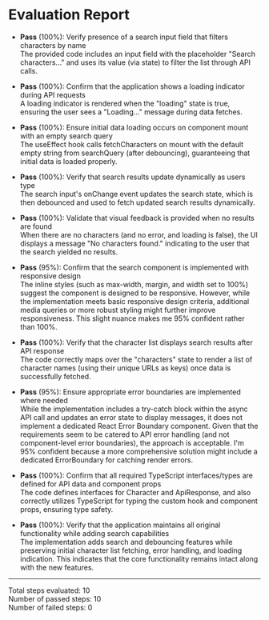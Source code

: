 # Evaluation Report

- **Pass** (100%): Verify presence of a search input field that filters characters by name  
  The provided code includes an input field with the placeholder "Search characters..." and uses its value (via state) to filter the list through API calls.

- **Pass** (100%): Confirm that the application shows a loading indicator during API requests  
  A loading indicator is rendered when the "loading" state is true, ensuring the user sees a "Loading..." message during data fetches.

- **Pass** (100%): Ensure initial data loading occurs on component mount with an empty search query  
  The useEffect hook calls fetchCharacters on mount with the default empty string from searchQuery (after debouncing), guaranteeing that initial data is loaded properly.

- **Pass** (100%): Verify that search results update dynamically as users type  
  The search input's onChange event updates the search state, which is then debounced and used to fetch updated search results dynamically.

- **Pass** (100%): Validate that visual feedback is provided when no results are found  
  When there are no characters (and no error, and loading is false), the UI displays a message "No characters found." indicating to the user that the search yielded no results.

- **Pass** (95%): Confirm that the search component is implemented with responsive design  
  The inline styles (such as max-width, margin, and width set to 100%) suggest the component is designed to be responsive. However, while the implementation meets basic responsive design criteria, additional media queries or more robust styling might further improve responsiveness. This slight nuance makes me 95% confident rather than 100%.

- **Pass** (100%): Verify that the character list displays search results after API response  
  The code correctly maps over the "characters" state to render a list of character names (using their unique URLs as keys) once data is successfully fetched.

- **Pass** (95%): Ensure appropriate error boundaries are implemented where needed  
  While the implementation includes a try-catch block within the async API call and updates an error state to display messages, it does not implement a dedicated React Error Boundary component. Given that the requirements seem to be catered to API error handling (and not component-level error boundaries), the approach is acceptable. I'm 95% confident because a more comprehensive solution might include a dedicated ErrorBoundary for catching render errors.

- **Pass** (100%): Confirm that all required TypeScript interfaces/types are defined for API data and component props  
  The code defines interfaces for Character and ApiResponse, and also correctly utilizes TypeScript for typing the custom hook and component props, ensuring type safety.

- **Pass** (100%): Verify that the application maintains all original functionality while adding search capabilities  
  The implementation adds search and debouncing features while preserving initial character list fetching, error handling, and loading indication. This indicates that the core functionality remains intact along with the new features.

---

Total steps evaluated: 10  
Number of passed steps: 10  
Number of failed steps: 0